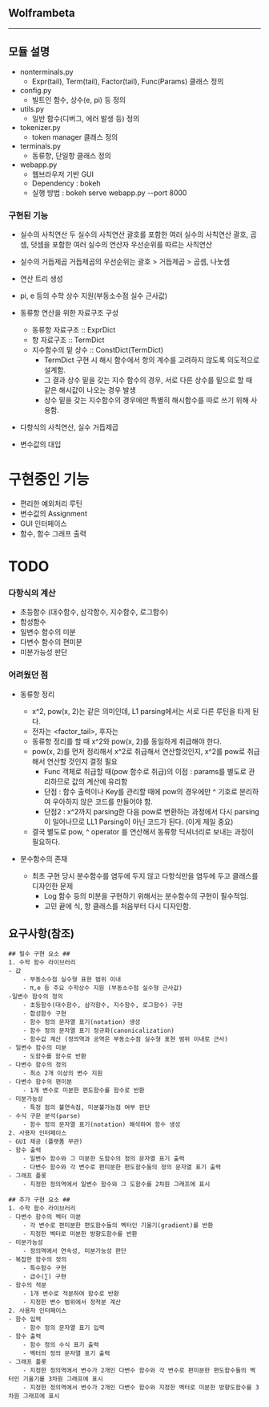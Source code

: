 ## Wolframbeta ##
---
## 모듈 설명 ##
* nonterminals.py
    - Expr(tail), Term(tail), Factor(tail), Func(Params) 클래스 정의
* config.py
    - 빌트인 함수, 상수(e, pi) 등 정의
* utils.py
    - 일반 함수(디버그, 에러 발생 등) 정의
* tokenizer.py
    - token manager 클래스 정의
* terminals.py
    - 동류항, 단일항 클래스 정의
* webapp.py
    - 웹브라우저 기반 GUI
    - Dependency : bokeh
    - 실행 방법 : bokeh serve webapp.py --port 8000 
    
### 구현된 기능 ###
- 실수의 사칙연산
    두 실수의 사칙연산
    괄호를 포함한 여러 실수의 사칙연산
    괄호, 곱셈, 덧셈을 포함한 여러 실수의 연산자 우선순위를 따르는 사칙연산
- 실수의 거듭제곱
    거듭제곱의 우선순위는 괄호 > 거듭제곱 > 곱셈, 나눗셈
- 연산 트리 생성
- pi, e 등의 수학 상수 지원(부동소수점 실수 근사값)
- 동류항 연산을 위한 자료구조 구성
    - 동류항 자료구조 :: ExprDict
    - 항 자료구조 :: TermDict
    - 지수함수의 밑 상수 :: ConstDict(TermDict)
        - TermDict 구현 시 해시 함수에서 항의 계수를 고려하지 않도록 의도적으로 설계함.
        - 그 결과 상수 밑을 갖는 지수 함수의 경우, 서로 다른 상수를 밑으로 할 때 같은 해시값이 나오는 경우 발생
        - 상수 밑을 갖는 지수함수의 경우에만 특별히 해시함수를 따로 쓰기 위해 사용함. 
            
- 다항식의 사칙연산, 실수 거듭제곱
- 변수값의 대입

# 구현중인 기능 #
- 편리한 예외처리 루틴
- 변수값의 Assignment
- GUI 인터페이스
- 함수, 함수 그래프 출력

# TODO #

### 다항식의 계산 ###

- 초등함수 (대수함수, 삼각함수, 지수함수, 로그함수)
- 합성함수
- 일변수 함수의 미분
- 다변수 함수의 편미분
- 미분가능성 판단

### 어려웠던 점 ###



- 동류항 정리
    - x^2, pow(x, 2)는 같은 의미인데, L1 parsing에서는 서로 다른 루틴을 타게 된다.
    - 전자는 <variable><factor_tail>, 후자는 <func><params>
    - 동류항 정리를 할 때 x^2와 pow(x, 2)를 동일하게 취급해야 한다.
    - pow(x, 2)를 먼저 정리해서 x^2로 취급해서 연산할것인지, x^2를 pow로 취급해서 연산할 것인지 결정 필요
        - Func 객체로 취급할 때(pow 함수로 취급)의 이점 : params를 별도로 관리하므로 값의 계산에 유리함
        - 단점 : 함수 출력이나 Key를 관리할 때에 pow의 경우에만 ^ 기호로 분리하여 우아하지 않은 코드를 만들어야 함.
        - 단점2 : x^2까지 parsing한 다음 pow로 변환하는 과정에서 다시 parsing이 일어나므로 LL1 Parsing이 아닌 코드가 된다. (이게 제일 중요)
    - 결국 별도로 pow, ^ operator 를 연산해서 동류항 딕셔너리로 보내는 과정이 필요하다.
    
- 분수함수의 존재
    - 최초 구현 당시 분수함수를 염두에 두지 않고 다항식만을 염두에 두고 클래스를 디자인한 문제
        - Log 함수 등의 미분을 구현하기 위해서는 분수함수의 구현이 필수적임.
        - 고민 끝에 식, 항 클래스를 처음부터 다시 디자인함.
        
## 요구사항(참조) ## 
    ## 필수 구현 요소 ##
    1. 수학 함수 라이브러리
    - 값
        - 부동소수점 실수형 표현 범위 이내
        - π,e 등 주요 수학상수 지원 (부동소수점 실수형 근사값)
    -일변수 함수의 정의
        - 초등함수(대수함수, 삼각함수, 지수함수, 로그함수) 구현
        - 합성함수 구현
        - 함수 정의 문자열 표기(notation) 생성
        - 함수 정의 문자열 표기 정규화(canonicalization)
        - 함수값 계산 (정의역과 공역은 부동소수점 실수형 표현 범위 이내로 근사)
    - 일변수 함수의 미분
        - 도함수를 함수로 반환
    - 다변수 함수의 정의
        - 최소 2개 이상의 변수 지원
    - 다변수 함수의 편미분
        - 1개 변수로 미분한 편도함수를 함수로 반환
    - 미분가능성
        - 특정 점의 불연속점, 미분불가능점 여부 판단
    - 수식 구문 분석(parse)
        - 함수 정의 문자열 표기(notation) 해석하여 함수 생성
    2. 사용자 인터페이스
    - GUI 제공 (플랫폼 무관)
    - 함수 출력
        - 일변수 함수와 그 미분한 도함수의 정의 문자열 표기 출력
        - 다변수 함수와 각 변수로 편미분한 편도함수들의 정의 문자열 표기 출력
    - 그래프 플롯
        - 지정한 정의역에서 일변수 함수와 그 도함수를 2차원 그래프에 표시
     
    ## 추가 구현 요소 ##
    1. 수학 함수 라이브러리
    - 다변수 함수의 벡터 미분
        - 각 변수로 편미분한 편도함수들의 벡터인 기울기(gradient)를 반환
        - 지정한 벡터로 미분한 방향도함수를 반환
    - 미분가능성
        - 정의역에서 연속성, 미분가능성 판단
    - 복잡한 함수의 정의
        - 특수함수 구현
        - 급수(∑) 구현
    - 함수의 적분
        - 1개 변수로 적분하여 함수로 반환
        - 지정한 변수 범위에서 정적분 계산
    2. 사용자 인터페이스
    - 함수 입력
        - 함수 정의 문자열 표기 입력
    - 함수 출력
        - 함수 정의 수식 표기 출력
        - 벡터의 정의 문자열 표기 출력
    - 그래프 플롯
        - 지정한 정의역에서 변수가 2개인 다변수 함수와 각 변수로 편미분한 편도함수들의 벡터인 기울기를 3차원 그래프에 표시
        - 지정한 정의역에서 변수가 2개인 다변수 함수와 지정한 벡터로 미분한 방향도함수를 3차원 그래프에 표시
        